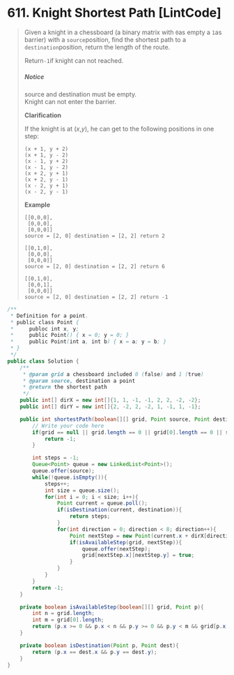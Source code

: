 # 611. Knight Shortest Path \[LintCode\]

> Given a knight in a chessboard \(a binary matrix with `0`as empty a `1`as barrier\) with a `source`position, find the shortest path to a `destination`position, return the length of the route.
>
> Return`-1`if knight can not reached.
>
> ##### Notice
>
> source and destination must be empty.  
> Knight can not enter the barrier.
>
> **Clarification**
>
> If the knight is at \(_x_,_y_\), he can get to the following positions in one step:
>
> ```
> (x + 1, y + 2)
> (x + 1, y - 2)
> (x - 1, y + 2)
> (x - 1, y - 2)
> (x + 2, y + 1)
> (x + 2, y - 1)
> (x - 2, y + 1)
> (x - 2, y - 1)
> ```
>
> **Example**
>
> ```
> [[0,0,0],
>  [0,0,0],
>  [0,0,0]]
> source = [2, 0] destination = [2, 2] return 2
>
> [[0,1,0],
>  [0,0,0],
>  [0,0,0]]
> source = [2, 0] destination = [2, 2] return 6
>
> [[0,1,0],
>  [0,0,1],
>  [0,0,0]]
> source = [2, 0] destination = [2, 2] return -1
> ```

```java
/**
 * Definition for a point.
 * public class Point {
 *     publoc int x, y;
 *     public Point() { x = 0; y = 0; }
 *     public Point(int a, int b) { x = a; y = b; }
 * }
 */
public class Solution {
    /**
     * @param grid a chessboard included 0 (false) and 1 (true)
     * @param source, destination a point
     * @return the shortest path 
     */
    public int[] dirX = new int[]{1, 1, -1, -1, 2, 2, -2, -2};
    public int[] dirY = new int[]{2, -2, 2, -2, 1, -1, 1, -1};

    public int shortestPath(boolean[][] grid, Point source, Point destination) {
        // Write your code here
        if(grid == null || grid.length == 0 || grid[0].length == 0 || source == null || destination == null){
            return -1;
        }

        int steps = -1;
        Queue<Point> queue = new LinkedList<Point>();
        queue.offer(source);
        while(!queue.isEmpty()){
            steps++;
            int size = queue.size();
            for(int i = 0; i < size; i++){
                Point current = queue.poll();
                if(isDestination(current, destination)){
                    return steps;
                }
                for(int direction = 0; direction < 8; direction++){
                    Point nextStep = new Point(current.x + dirX[direction], current.y + dirY[direction]);
                    if(isAvailableStep(grid, nextStep)){
                        queue.offer(nextStep);
                        grid[nextStep.x][nextStep.y] = true;
                    }
                }
            }
        }
        return -1;
    }

    private boolean isAvailableStep(boolean[][] grid, Point p){
        int n = grid.length;
        int m = grid[0].length;
        return (p.x >= 0 && p.x < n && p.y >= 0 && p.y < m && grid[p.x][p.y] == false);
    }

    private boolean isDestination(Point p, Point dest){
        return (p.x == dest.x && p.y == dest.y);
    }
}
```



